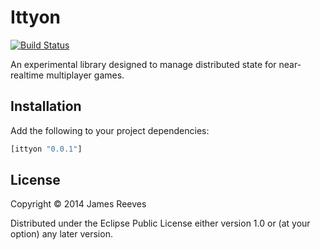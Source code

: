 # Ittyon

[![Build Status](https://travis-ci.org/weavejester/ittyon.svg?branch=master)](https://travis-ci.org/weavejester/ittyon)

An experimental library designed to manage distributed state for
near-realtime multiplayer games.

## Installation

Add the following to your project dependencies:

```clojure
[ittyon "0.0.1"]
```

## License

Copyright © 2014 James Reeves

Distributed under the Eclipse Public License either version 1.0 or (at
your option) any later version.
